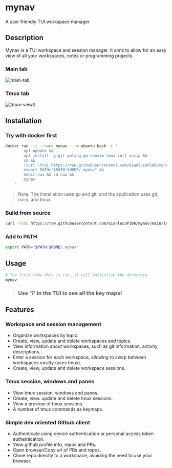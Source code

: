 # mynav

A user friendly TUI workspace manager

## Description
Mynav is a TUI workspace and session manager. It aims to allow for an easy view of all your workspaces, notes or programming projects.

### Main tab
![main-tab](https://github.com/user-attachments/assets/3e340077-1cd5-41e3-a5c0-4ee4bff6cf4a)

### Tmux tab
![tmux-view2](https://github.com/user-attachments/assets/f139408a-8855-40fb-8411-8e9de8bdd947)


## Installation

### Try with docker first

```bash
docker run -it --name mynav --rm ubuntu bash -c '
        apt update &&
        apt install -y git golang-go neovim tmux curl unzip &&
        cd &&
        (curl -fsSL https://raw.githubusercontent.com/GianlucaP106/mynav/main/install.sh | bash) &&
        export PATH="$PATH:$HOME/.mynav" &&
        mkdir nav && cd nav &&
        mynav
    '
```

> Note: The installation uses go and git, and the application uses git, nvim, and tmux.

### Build from source

```bash
curl -fsSL https://raw.githubusercontent.com/GianlucaP106/mynav/main/install.sh | bash
```

### Add to PATH
```bash
export PATH="$PATH:$HOME/.mynav"
```

## Usage
```bash
# The first time this is ran, it will initialize the directory
mynav
```

> ### Use '?' in the TUI to see all the key maps!

## Features
### Workspace and session management
- Organize workspaces by topic.
- Create, view, update and delete workspaces and topics.
- View information about workspaces, such as git information, activity, descriptions...
- Enter a session for each workspace, allowing to swap between workspaces easilty (uses tmux).
- Create, view, update and delete workspace sessions.

### Tmux session, windows and panes
- View tmux session, windows and panes.
- Create, view. update and delete tmux sessions.
- View a preview of tmux sessions.
- A number of tmux commands as keymaps.

### Simple dev oriented Github client
- Authenticate using device authentication or personal access token authentication.
- View github profile info, repos and PRs.
- Open browser/Copy url of PRs and repos.
- Clone repo directly to a workspace, avoiding the need to use your browser.















